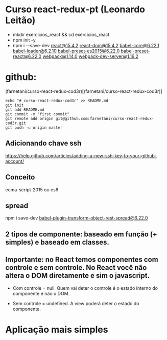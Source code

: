 # Curso react-redux-pt (Leonardo Leitão)

- mkdir exercicios_react && cd exercicios_react
- npm init -y
- npm i --save-dev react@15.4.2 react-dom@15.4.2 babel-core@6.22.1 babel-loader@6.2.10 babel-preset-es2015@6.22.0 babel-preset-react@6.22.0 webpack@1.14.0 webpack-dev-server@1.16.2

# github:

(farnetani/curso-react-redux-cod3r)[(farnetani/curso-react-redux-cod3r)]

```
echo "# curso-react-redux-cod3r" >> README.md
git init
git add README.md
git commit -m "first commit"
git remote add origin git@github.com:farnetani/curso-react-redux-cod3r.git
git push -u origin master
```

## Adicionando chave ssh
https://help.github.com/articles/adding-a-new-ssh-key-to-your-github-account/


## Conceito
ecma-script-2015 ou es6

## spread
npm i save-dev babel-plugin-transform-object-rest-spread@6.22.0

## 2 tipos de componente: baseado em função (+ simples) e baseado em classes.


## Importante: no React temos componentes com controle e sem controle. No React você não altera o DOM diretamente e sim o javascript.

- Com controle = null. Quem vai deter o controle é o estado interno do componente e não o DOM.

- Sem controle = undefined. A view poderá deter o estado do componente.


# Aplicação mais simples
